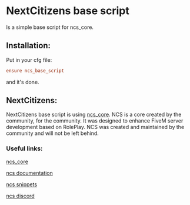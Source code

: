 # NextCitizens base script

Is a simple base script for ncs_core.

## Installation:

Put in your cfg file:
```cfg
ensure ncs_base_script
```
and it's done.

## NextCitizens:

NextCitizens base script is using [ncs_core](https://github.com/NextCitizens/ncs_core/). NCS is a core created by the community, for the community. It was designed to enhance FiveM server development based on
RolePlay. NCS was created and maintained by the community and will not be left behind.

### Useful links:

[ncs_core](https://github.com/NextCitizens/ncs_core/)

[ncs documentation](https://nextcitizens.github.io/ncs_documentation/)

[ncs snippets](https://marketplace.visualstudio.com/items?itemName=NextCitizens-Snippets.nextcitizens-snippets)

[ncs discord](https://discord.gg/T8u4JsserD)